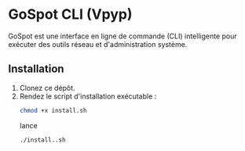 # GoSpot CLI (Vpyp)

GoSpot est une interface en ligne de commande (CLI) intelligente pour exécuter des outils réseau et d'administration système.

## Installation

1. Clonez ce dépôt.
2. Rendez le script d'installation exécutable :
   ```sh
   chmod +x install.sh
   ```
   lance
   ```
   ./install..sh
